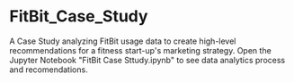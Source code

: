 # FitBit_Case_Study
A Case Study analyzing FitBit usage data to create high-level recommendations for a fitness start-up's marketing strategy. Open the Jupyter Notebook "FitBit Case Sttudy.ipynb" to see data analytics process and recomendations.
